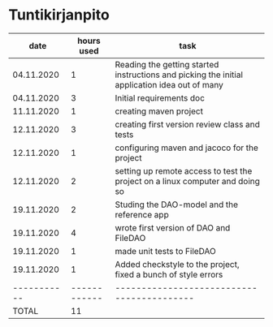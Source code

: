 # Tuntikirjanpito



|    date   | hours used | task                                     |
|-----------|------------|------------------------------------------|
|04.11.2020 |     1      | Reading the getting started instructions and picking the initial application idea out of many |
|04.11.2020           | 3           | Initial requirements doc                             |
|11.11.2020|1|creating maven project
|12.11.2020|3|creating first version review class and tests
|12.11.2020|1|configuring maven and jacoco for the project
|12.11.2020|2|setting up remote access to test the project on a linux computer and doing so
|19.11.2020|2|Studing the DAO-model and the reference app
|19.11.2020|4|wrote first version of DAO and FileDAO
|19.11.2020|1|made unit tests to FileDAO
|19.11.2020|1|Added checkstyle to the project, fixed a bunch of style errors
|-----------|------------|------------------------------------------|
|TOTAL|11|	|

